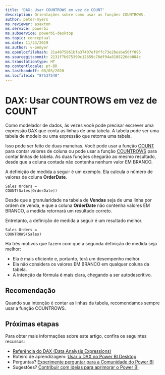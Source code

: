 ```yaml
---
title: 'DAX: Usar COUNTROWS em vez de COUNT'
description: Orientações sobre como usar as funções COUNTROWS.
author: peter-myers
ms.reviewer: asaxton
ms.service: powerbi
ms.subservice: powerbi-desktop
ms.topic: conceptual
ms.date: 11/23/2019
ms.author: v-pemyer
ms.openlocfilehash: 21a4075861bfa37407ef8ffc73e2beabe50ff095
ms.sourcegitcommit: 2131f7b075390c12659c76df94a8108226db084c
ms.translationtype: HT
ms.contentlocale: pt-BR
ms.lasthandoff: 08/03/2020
ms.locfileid: "87537540"
---
```

# <a name="dax-use-countrows-instead-of-count"></a>DAX: Usar COUNTROWS em vez de COUNT

Como modelador de dados, às vezes você pode precisar escrever uma expressão DAX que conta as linhas de uma tabela. A tabela pode ser uma tabela de modelo ou uma expressão que retorna uma tabela.

Isso pode ser feito de duas maneiras. Você pode usar a função [COUNT](/dax/count-function-dax) para contar valores de coluna ou pode usar a função [COUNTROWS](/dax/countrows-function-dax) para contar linhas de tabela. As duas funções chegarão ao mesmo resultado, desde que a coluna contada não contenha nenhum valor EM BRANCO.

A definição de medida a seguir é um exemplo. Ela calcula o número de valores de coluna **OrderDate**.

```dax
Sales Orders =
COUNT(Sales[OrderDate])
```

Desde que a granularidade na tabela de **Vendas** seja de uma linha por ordem de venda, e que a coluna **OrderDate** não contenha valores EM BRANCO, a medida retornará um resultado correto.

Entretanto, a definição de medida a seguir é um resultado melhor.

```dax
Sales Orders =
COUNTROWS(Sales)
```

Há três motivos que fazem com que a segunda definição de medida seja melhor:

- Ela é mais eficiente e, portanto, terá um desempenho melhor.
- Ela não considera os valores EM BRANCO em qualquer coluna da tabela.
- A intenção da fórmula é mais clara, chegando a ser autodescritivo.

## <a name="recommendation"></a>Recomendação

Quando sua intenção é contar as linhas da tabela, recomendamos sempre usar a função COUNTROWS.

## <a name="next-steps"></a>Próximas etapas

Para obter mais informações sobre este artigo, confira os seguintes recursos:

- [Referência do DAX (Data Analysis Expressions)](/dax/)
- Roteiro de aprendizagem: [Usar o DAX no Power BI Desktop](https://docs.microsoft.com/learn/paths/dax-power-bi/)
- Perguntas? [Experimente perguntar para a Comunidade do Power BI](https://community.powerbi.com/)
- Sugestões? [Contribuir com ideias para aprimorar o Power BI](https://ideas.powerbi.com)
